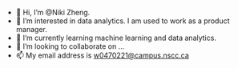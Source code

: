 - 👋 Hi, I’m @Niki Zheng.
- 👀 I’m interested in data analytics. I am used to work as a product manager.
- 🌱 I’m currently learning machine learning and data analytics.
- 💞️ I’m looking to collaborate on ...
- 📫 My email address is w0470221@campus.nscc.ca

<!---
Niki9001/Niki9001 is a ✨ special ✨ repository because its `README.md` (this file) appears on your GitHub profile.
You can click the Preview link to take a look at your changes.
--->
